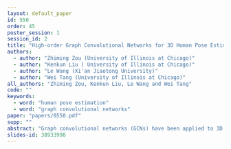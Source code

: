 ```yaml
---
layout: default_paper
id: 550
order: 45
poster_session: 1
session_id: 2
title: "High-order Graph Convolutional Networks for 3D Human Pose Estimation"
authors:
  - author: "Zhiming Zou (University of Illinois at Chicago)"
  - author: "Kenkun Liu ( University of Illinois at Chicago)"
  - author: "Le Wang (Xi'an Jiaotong University)"
  - author: "Wei Tang (University of Illinois at Chicago)"
all_authors: "Zhiming Zou, Kenkun Liu, Le Wang and Wei Tang"
code: ""
keywords:
  - word: "human pose estimation"
  - word: "graph convolutional networks"
paper: "papers/0550.pdf"
supp: ""
abstract: "Graph convolutional networks (GCNs) have been applied to 3D human pose estimation (HPE) from 2D body joint detections and have demonstrated promising performance. However, since the vanilla graph convolution is performed on the one-hop neighbors of each node, it is unable to capture the long-range dependencies between body joints. They can help reduce the uncertainty caused by occlusion or depth ambiguity. To resolve this issue, we propose a high-order GCN for 3D HPE. Its core building block, termed a high-order graph convolution, aggregates features of nodes at various distances. As a result, the network can model a wide range of interactions among body joints. Furthermore, we investigate different methods to fuse those multi-order features and compare how they affect the performance. Experimental results demonstrate the effectiveness of the proposed approach."
slides-id: 38933998
---
```

